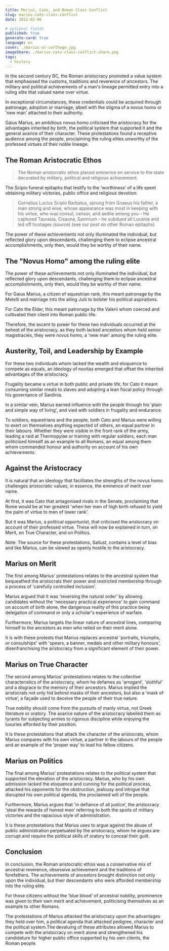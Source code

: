 ```yaml
---
title: Marius, Cato, and Roman Class Conflict
slug: marius-cato-class-conflict
date: 2012-02-06

# optional fields
published: true
generate-card: true
language: en
cover: ./marius-at-carthage.jpg
imageShare: ./marius-cato-class-conflict-share.png
tags:
  - history
---
```


In the second century BC, the Roman aristocracy promoted a value system that emphasised the customs, traditions and reverence of ancestors. The military and political achievements of a man's lineage permitted entry into a ruling elite that valued name over virtue.

In exceptional circumstances, these credentials could be acquired through patronage, adoption or marriage, albeit with the stigma of a novus homo or 'new man' attached to their authority.

Gaius Marius, an ambitious novus homo criticised the aristocracy for the advantages inherited by birth, the political system that supported it and the general avarice of their character. These protestations found a receptive audience among the people, proclaiming the ruling elites unworthy of the professed virtues of their noble lineage.

## The Roman Aristocratic Ethos

> The Roman aristocratic ethos placed eminence on service to the state decorated by military, political and religious achievement.

The Scipio funeral epitaphs that testify to the 'worthiness' of a life spent obtaining military victories, public office and religious devotion:

> Cornelius Lucius Scipio Barbatus, sprung from Gnaeus his father, a man strong and wise, whose appearance was most in keeping with his virtue, who was consul, censor, and aedile among you – He captured Taurasia, Cisauna, Samnium – he subdued all Lucania and led off hostages (source) (see our post on other Roman epitaphs)

The power of these achievements not only illuminated the individual, but reflected glory upon descendants, challenging them to eclipse ancestral accomplishments, only then, would they be worthy of their name.

## The "Novus Homo" among the ruling elite

The power of these achievements not only illuminated the individual, but reflected glory upon descendants, challenging them to eclipse ancestral accomplishments, only then, would they be worthy of their name.

For Gaius Marius, a citizen of equestrian rank, this meant patronage by the Metelli and marriage into the ailing Julii to bolster his political aspirations.

For Cato the Elder, this meant patronage by the Valerii whom coerced and cultivated their client into Roman public life.

Therefore, the ascent to power for these two individuals occurred at the behest of the aristocracy, as they both lacked ancestors whom held senior magistracies, they were novus homo, a 'new man' among the ruling elite.

## Austerity, Toil, and Leadership by Example

For these two individuals whom lacked the wealth and eloquence to compete as equals, an ideology of novitas emerged that offset the inherited advantages of the aristocracy.

Frugality became a virtue in both public and private life, for Cato it meant consuming similar meals to slaves and adopting a lean fiscal policy through his governance of Sardinia.

In a similar vein, Marius earned influence with the people through his 'plain and simple way of living', and vied with soldiers in frugality and endurance.

To soldiers, equestrians and the people, both Cato and Marius were willing to exert on themselves anything expected of others, an equal partner in their labours. Whether they were visible in the front rank of the army, leading a raid at Thermopylae or training with regular soldiers, each man politicised himself as an example to all Romans, an equal among them whom commanded honour and authority on account of his own achievements.

## Against the Aristocracy

It is natural that an ideology that facilitates the strengths of the novus homo challenges aristocratic values, in essence, the eminence of merit over name.

At first, it was Cato that antagonised rivals in the Senate, proclaiming that Rome would be at her greatest 'when her men of high birth refused to yield the palm of virtue to men of lower rank'.

But it was Marius, a political opportunist, that criticised the aristocracy on account of their professed virtue. These will now be explained in turn, on Merit, on True Character, and on Politics.

Note: The source for these protestations, Sallust, contains a level of bias and like Marius, can be viewed as openly hostile to the aristocracy.

## Marius on Merit

The first among Marius' protestations relates to the ancestral system that bequeathed the aristocrats their power and restricted membership through a process of 'carefully controlled inclusion'.

Marius argued that it was 'reversing the natural order' by allowing candidates without the 'necessary practical experience' to gain command on account of birth alone, the dangerous reality of this practice being delegation of command or only a scholar's experience of warfare.

Furthermore, Marius targets the linear nature of ancestral lines, comparing himself to the ancestors as men who relied on their merit alone.

It is with these protests that Marius replaces ancestral 'portraits, triumphs, or consulships' with 'spears, a banner, medals and other military honours', disenfranchising the aristocracy from a significant element of their power.

## Marius on True Character

The second among Marius’ protestations relates to the collective characteristics of the aristocracy, whom he defames as 'arrogant’, 'slothful’ and a disgrace to the memory of their ancestors. Marius implied the aristocrats not only hid behind masks of their ancestors, but also a 'mask of virtue’, a façade used to deceive the people of their true nature.

True nobility should come from the pursuits of manly virtue, not Greek literature or oratory. The avarice nature of the aristocracy labelled them as tyrants for subjecting armies to rigorous discipline while enjoying the luxuries afforded by their position.

It is these protestations that attack the character of the aristocrats, whom Marius compares with his own virtue, a partner in the labours of the people and an example of the 'proper way’ to lead his fellow citizens.

## Marius on Politics

The final among Marius’ protestations relates to the political system that supported the elevation of the aristocracy. Marius, who by his own admission lacked the eloquence and cunning for the political process, attacked his opponents for the obstruction, jealousy and intrigue that disrupted his own political agenda, the proclaimed will of the people.

Furthermore, Marius argues that 'in defiance of all justice’, the aristocracy 'steal the rewards of honest men’ referring to both the spoils of military victories and the rapacious style of administration.

It is these protestations that Marius uses to argue against the abuse of public administration perpetuated by the aristocracy, whom he argues are corrupt and require the political skills of oratory to conceal their guilt.

## Conclusion

In conclusion, the Roman aristocratic ethos was a conservative mix of ancestral reverence, obsessive achievement and the traditions of forefathers. The achievements of ancestors brought distinction not only upon the individual, but their descendants who were afforded membership into the ruling elite.

For those citizens without the 'blue blood’ of ancestral nobility, prominence was given to their own merit and achievement, politicising themselves as an example to other Romans.

The protestations of Marius attacked the aristocracy upon the advantages they held over him, a political agenda that attacked pedigree, character and the political system.The devaluing of these attributes allowed Marius to compete with the aristocracy on merit alone and strengthened his candidature for higher public office supported by his own clients, the Roman people.
